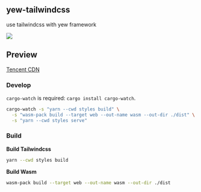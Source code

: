## yew-tailwindcss
use tailwindcss with yew framework

![](https://github.com/yuchanns/rustbyexample/workflows/yew-tailwindcss/badge.svg?branch=main)

## Preview
[Tencent CDN](https://yew-tailwindcss.yuchanns.xyz/)

### Develop
`cargo-watch` is required: `cargo install cargo-watch`.
```bash
cargo-watch -s "yarn --cwd styles build" \
  -s "wasm-pack build --target web --out-name wasm --out-dir ./dist" \
  -s "yarn --cwd styles serve" 
```

### Build
**Build Tailwindcss**
```bash
yarn --cwd styles build
```
**Build Wasm**
```bash
wasm-pack build --target web --out-name wasm --out-dir ./dist
```